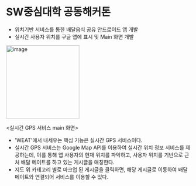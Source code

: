 # SW중심대학 공동해커톤

- 위치기반 서비스를 통한 배달음식 공유 안드로이드 앱 개발
- 실시간 사용자 위치를 구글 앱에 표시 및 Main 화면 개발

<img width="200" alt="image" src="https://user-images.githubusercontent.com/78517051/186101751-4b804c4f-79ac-4cb3-a8a5-f7a42504f8af.png">

<실시간 GPS 서비스 main 화면>
- 'WEAT'에서 내세우는 핵심 기능은 실시간 GPS 서비스이다.
- 실시간 GPS 서비스는 Google Map API를 이용하여 실시간 위치 정보 서비스를 제공하는데, 이를 통해 앱 사용자의 현재 위치를 파악하고, 사용자 위치를 기반으로 
근처 배달 메이트를 하고 있는 게시글을 매칭한다.
- 지도 위 카테고리 별로 마크업 된 게시글을 클릭하면, 해당 게시글로 이동하여 배달 메이트와 연결되어 서비스를 이용할 수 있다.
